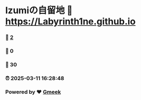 # Izumiの自留地 :link: https://Labyrinth1ne.github.io 
### :page_facing_up: [2](https://Labyrinth1ne.github.io/tag.html) 
### :speech_balloon: 0 
### :hibiscus: 30 
### :alarm_clock: 2025-03-11 16:28:48 
### Powered by :heart: [Gmeek](https://github.com/Meekdai/Gmeek)

